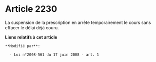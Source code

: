 # Article 2230

La suspension de la prescription en arrête temporairement le cours sans effacer le délai déjà couru.

**Liens relatifs à cet article**

	**Modifié par**:

	  - Loi n°2008-561 du 17 juin 2008 - art. 1
